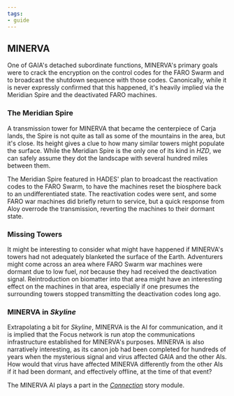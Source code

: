 ```yaml
---
tags:
- guide
---
```


## MINERVA

One of GAIA's detached subordinate functions, MINERVA's primary goals were to crack the encryption on the control codes for the FARO Swarm and to broadcast the shutdown sequence with those codes.
Canonically, while it is never expressly confirmed that this happened, it's heavily implied via the Meridian Spire and the deactivated FARO machines.

### The Meridian Spire

A transmission tower for MINERVA that became the centerpiece of Carja lands, the Spire is not quite as tall as some of the mountains in the area, but it's close.
Its height gives a clue to how many similar towers might populate the surface.
While the Meridian Spire is the only one of its kind in _HZD_, we can safely assume they dot the landscape with several hundred miles between them.

The Meridian Spire featured in HADES' plan to broadcast the reactivation codes to the FARO Swarm, to have the machines reset the biosphere back to an undifferentiated state.
The reactivation codes were sent, and some FARO war machines did briefly return to service, but a quick response from Aloy overrode the transmission, reverting the machines to their dormant state.

### Missing Towers

It might be interesting to consider what might have happened if MINERVA's towers had not adequately blanketed the surface of the Earth.
Adventurers might come across an area where FARO Swarm war machines were dormant due to low fuel, _not_ because they had received the deactivation signal.
Reintroduction on biomatter into that area might have an interesting effect on the machines in that area, especially if one presumes the surrounding towers stopped transmitting the deactivation codes long ago.

### MINERVA in _Skyline_

Extrapolating a bit for _Skyline_, MINERVA is the AI for communication, and it is implied that the Focus network is run atop the communications infrastructure established for MINERVA's purposes.
MINERVA is also narratively interesting, as its canon job had been completed for hundreds of years when the mysterious signal and virus affected GAIA and the other AIs.
How would that virus have affected MINERVA differently from the other AIs if it had been dormant, and effectively offline, at the time of that event?

The MINERVA AI plays a part in the [_Connection_](../../story/connection) story module.
